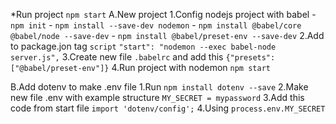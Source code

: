 *Run project `npm start`
A.New project
    1.Config nodejs project with babel 
        - `npm init`
        - `npm install --save-dev nodemon`
        - `npm install @babel/core @babel/node --save-dev`
        - `npm install @babel/preset-env --save-dev`
    2.Add to package.jon tag `script`
        `"start": "nodemon --exec babel-node server.js",`
    3.Create new file `.babelrc` and add this
        `{"presets": ["@babel/preset-env"]}`
    4.Run project with nodemon
        `npm start`

B.Add dotenv to make .env file
    1.Run
        `npm install dotenv --save`
    2.Make new file .env with example structure
        `MY_SECRET = mypassword`
    3.Add this code from start file
        `import 'dotenv/config';`
    4.Using
        `process.env.MY_SECRET`




